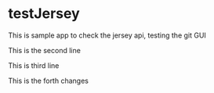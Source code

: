 # testJersey
This is sample app to check the jersey api, testing the git GUI




This is the second line

This is third line

This is the forth changes
